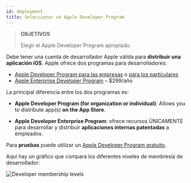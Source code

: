 ```yaml
---
id: deployment
title: Seleccionar un Apple Developer Program
---
```


> **OBJETIVOS**
> 
> Elegir el Apple Developer Program apropiado.


Debe tener una cuenta de desarrollador Apple válida para **distribuir una aplicación iOS**. Apple ofrece dos programas para desarrolladores:

* [Apple Developer Program para las empresas](register-apple-developer-program-organization.html) o [para los particulares](register-apple-developer-program-individual.html)
* [Apple Enterprise Developer Program](register-apple-developer-enterprise-program.html) – $299/año

La principal diferencia entre los dos programas es:

* **Apple Developer Program (for organization or individual)**: Allows you to distribute app(s) **on the App Store**.

* **Apple Developer Enterprise Program**: ofrece recursos ÚNICAMENTE para desarrollar y distribuir **aplicaciones internas patentadas** a empleados.

Para **pruebas** puede utilizar un [Apple Developer Program gratuito](free-developer-account.html).

Aquí hay un gráfico que compara los diferentes niveles de membresía de desarrollador:

![Developer membership levels](assets/en/test-build/FreeTestingAppleDeveloperAccount.png)